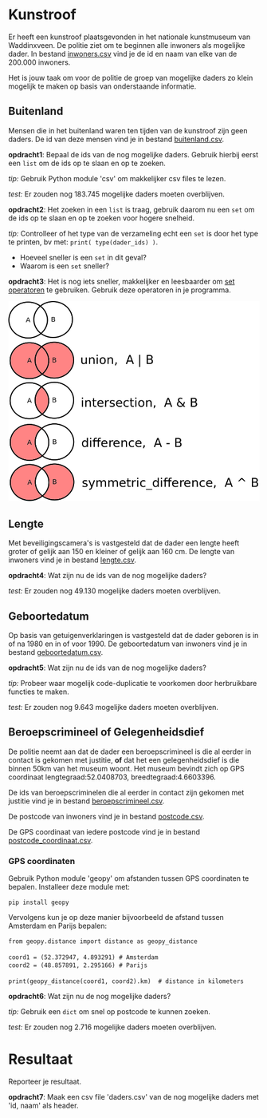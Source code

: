 # Kunstroof
Er heeft een kunstroof plaatsgevonden in het nationale kunstmuseum van
Waddinxveen. De politie ziet om te beginnen alle inwoners als
mogelijke dader. In bestand [inwoners.csv](inwoners.csv) vind je de
id en naam van elke van de 200.000 inwoners.

Het is jouw taak om voor de politie de groep van mogelijke daders zo
klein mogelijk te maken op basis van onderstaande informatie.


## Buitenland
Mensen die in het buitenland waren ten tijden van de kunstroof zijn
geen daders. De id van deze mensen vind je in bestand
[buitenland.csv](buitenland.csv).

**opdracht1**: Bepaal de ids van de nog mogelijke daders. Gebruik
hierbij eerst een `list` om de ids op te slaan en op te zoeken.

*tip:* Gebruik Python module 'csv' om makkelijker csv files te lezen.

*test:* Er zouden nog 183.745 mogelijke daders moeten overblijven.

**opdracht2**: Het zoeken in een `list` is traag, gebruik daarom nu
een `set` om de ids op te slaan en op te zoeken voor hogere snelheid.

*tip:* Controlleer of het type van de verzameling echt een `set` is door
het type te printen, bv met: `print( type(dader_ids) )`.

- Hoeveel sneller is een `set` in dit geval?
- Waarom is een `set` sneller?

**opdracht3**: Het is nog iets sneller, makkelijker en leesbaarder om
[set operatoren](https://docs.python.org/3/tutorial/datastructures.html#sets)
te gebruiken. Gebruik deze operatoren in je programma.

![set_operators.png](set_operators.png)


## Lengte
Met beveiligingscamera's is vastgesteld dat de dader een lengte heeft
groter of gelijk aan 150 en kleiner of gelijk aan 160 cm. De lengte van
inwoners vind je in bestand [lengte.csv](lengte.csv).

**opdracht4**: Wat zijn nu de ids van de nog mogelijke daders?

*test:* Er zouden nog 49.130 mogelijke daders moeten overblijven.


## Geboortedatum
Op basis van getuigenverklaringen is vastgesteld dat de dader geboren
is in of na 1980 en in of voor 1990. De geboortedatum van inwoners vind
je in bestand [geboortedatum.csv](geboortedatum.csv).

**opdracht5**: Wat zijn nu de ids van de nog mogelijke daders?

*tip:* Probeer waar mogelijk code-duplicatie te voorkomen door
herbruikbare functies te maken.

*test:* Er zouden nog 9.643 mogelijke daders moeten overblijven.


## Beroepscrimineel of Gelegenheidsdief
De politie neemt aan dat de dader een beroepscrimineel is die al
eerder in contact is gekomen met justitie, **of** dat het een
gelegenheidsdief is die binnen 50km van het museum woont. Het museum
bevindt zich op GPS coordinaat lengtegraad:52.0408703,
breedtegraad:4.6603396.

De ids van beroepscriminelen die al eerder in contact zijn gekomen met
justitie vind je in bestand
[beroepscrimineel.csv](beroepscrimineel.csv).

De postcode van inwoners vind je in bestand
[postcode.csv](postcode.csv).

De GPS coordinaat van iedere postcode vind je in bestand
[postcode_coordinaat.csv](postcode_coordinaat.csv).

### GPS coordinaten
Gebruik Python module 'geopy' om afstanden tussen GPS coordinaten te
bepalen. Installeer deze module met:

```
pip install geopy
```

Vervolgens kun je op deze manier bijvoorbeeld de afstand tussen
Amsterdam en Parijs bepalen:

```
from geopy.distance import distance as geopy_distance

coord1 = (52.372947, 4.893291) # Amsterdam
coord2 = (48.857891, 2.295166) # Parijs

print(geopy_distance(coord1, coord2).km)  # distance in kilometers
```

**opdracht6**: Wat zijn nu de nog mogelijke daders?

*tip:* Gebruik een `dict` om snel op postcode te kunnen zoeken.

*test:* Er zouden nog 2.716 mogelijke daders moeten overblijven.


# Resultaat
Reporteer je resultaat.

**opdracht7**: Maak een csv file 'daders.csv' van de nog mogelijke
daders met 'id, naam' als header.
